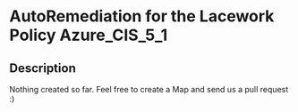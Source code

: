 # AutoRemediation for the Lacework Policy Azure_CIS_5_1

## Description
Nothing created so far. Feel free to create a Map and send us a pull request :)
